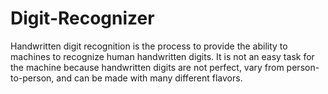 # Digit-Recognizer
Handwritten digit recognition is the process to provide the ability to machines to recognize human handwritten digits. It is not an easy task for the machine because handwritten digits are not perfect, vary from person-to-person, and can be made with many different flavors.
